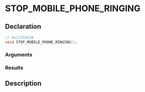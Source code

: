 # STOP_MOBILE_PHONE_RINGING

## Declaration
```cpp
// 0x27356F3A
void STOP_MOBILE_PHONE_RINGING();
```

### Arguments

### Results

## Description
